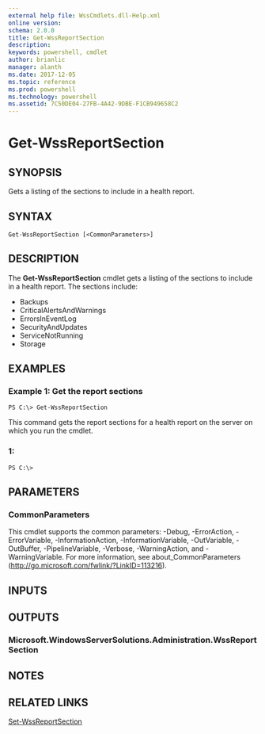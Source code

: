 ```yaml
---
external help file: WssCmdlets.dll-Help.xml
online version: 
schema: 2.0.0
title: Get-WssReportSection
description: 
keywords: powershell, cmdlet
author: brianlic
manager: alanth
ms.date: 2017-12-05
ms.topic: reference
ms.prod: powershell
ms.technology: powershell
ms.assetid: 7C50DE04-27FB-4A42-9DBE-F1CB949658C2
---
```


# Get-WssReportSection

## SYNOPSIS
Gets a listing of the sections to include in a health report.

## SYNTAX

```
Get-WssReportSection [<CommonParameters>]
```

## DESCRIPTION
The **Get-WssReportSection** cmdlet gets a listing of the sections to include in a health report.
The sections include: 

- Backups 
- CriticalAlertsAndWarnings 
- ErrorsInEventLog 
- SecurityAndUpdates 
- ServiceNotRunning 
- Storage

## EXAMPLES

### Example 1: Get the report sections
```
PS C:\> Get-WssReportSection
```

This command gets the report sections for a health report on the server on which you run the cmdlet.

### 1:
```
PS C:\>
```

## PARAMETERS

### CommonParameters
This cmdlet supports the common parameters: -Debug, -ErrorAction, -ErrorVariable, -InformationAction, -InformationVariable, -OutVariable, -OutBuffer, -PipelineVariable, -Verbose, -WarningAction, and -WarningVariable. For more information, see about_CommonParameters (http://go.microsoft.com/fwlink/?LinkID=113216).

## INPUTS

## OUTPUTS

### Microsoft.WindowsServerSolutions.Administration.WssReportSection

## NOTES

## RELATED LINKS

[Set-WssReportSection](./Set-WssReportSection.md)

